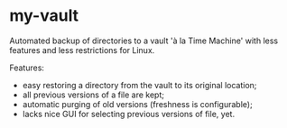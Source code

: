 my-vault
========

Automated backup of directories to a vault 'à la Time Machine' with less features and less restrictions for Linux.

Features:
- easy restoring a directory from the vault to its original location;
- all previous versions of a file are kept;
- automatic purging of old versions (freshness is configurable);
- lacks nice GUI for selecting previous versions of file, yet.
